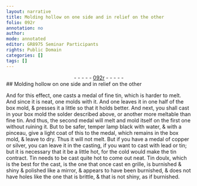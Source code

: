 ```yaml
---
layout: narrative
title: Molding hollow on one side and in relief on the other
folio: 092r
annotation: no
author:
mode: annotated
editor: GR8975 Seminar Participants
rights: Public Domain
categories: []
tags: []
---
```


 <div class="folio" align="center">- - - - - <a href="http://gallica.bnf.fr/ark:/12148/btv1b10500001g/f189.image" target="_blank">092r</a> - - - - - </div> 
## Molding hollow on one side and in relief on the other

 
 And for this effect, one casts a medal of fine tin, which is harder to melt. And since it is neat, one molds with it. And one leaves it in one half of the box mold, & presses it a little so that it holds better. And next, you shall cast in your box mold the solder described above, or another more meltable than fine tin. And thus, the second medal will melt and mold itself on the first one without ruining it. But to be safer, temper lamp black with water, & with a pinceau, give a light coat of this to the medal, which remains in the box mold, & leave to dry. Thus it will not melt. But if you have a medal of copper or silver, you can leave it in the casting, if you want to cast with lead or tin; but it is necessary that it be a little hot, for the cold would make the tin contract. Tin needs to be cast quite hot to come out neat. Tin doulx, which is the best for the cast, is the one that once cast en grille, is burnished & shiny & polished like a mirror, & appears to have been burnished, & does not have holes like the one that is brittle, & that is not shiny, as if burnished. 
 